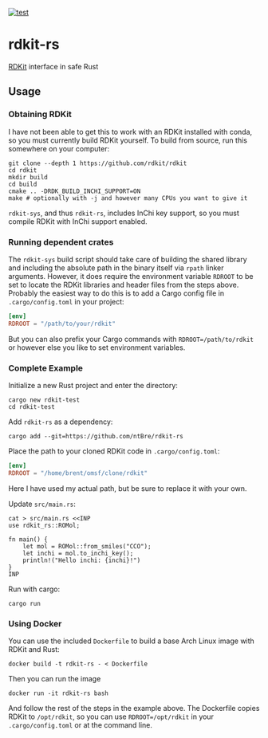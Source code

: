 [![test](https://github.com/ntBre/rdkit-rs/actions/workflows/test.yml/badge.svg)](https://github.com/ntBre/rdkit-rs/actions/workflows/test.yml)

# rdkit-rs
[RDKit][rdkit] interface in safe Rust

## Usage

### Obtaining RDKit

I have not been able to get this to work with an RDKit installed with conda, so
you must currently build RDKit yourself. To build from source, run this
somewhere on your computer:

``` shell
git clone --depth 1 https://github.com/rdkit/rdkit
cd rdkit
mkdir build
cd build
cmake .. -DRDK_BUILD_INCHI_SUPPORT=ON
make # optionally with -j and however many CPUs you want to give it
```

`rdkit-sys`, and thus `rdkit-rs`, includes InChi key support, so you must
compile RDKit with InChi support enabled.

### Running dependent crates

The `rdkit-sys` build script should take care of building the shared library and
including the absolute path in the binary itself via `rpath` linker arguments.
However, it does require the environment variable `RDROOT` to be set to locate
the RDKit libraries and header files from the steps above. Probably the easiest
way to do this is to add a Cargo config file in `.cargo/config.toml` in your
project:

``` toml
[env]
RDROOT = "/path/to/your/rdkit"
```

But you can also prefix your Cargo commands with `RDROOT=/path/to/rdkit` or
however else you like to set environment variables.

### Complete Example

Initialize a new Rust project and enter the directory:

``` shell
cargo new rdkit-test
cd rdkit-test
```

Add `rdkit-rs` as a dependency:

``` shell
cargo add --git=https://github.com/ntBre/rdkit-rs
```

Place the path to your cloned RDKit code in `.cargo/config.toml`:

``` toml
[env]
RDROOT = "/home/brent/omsf/clone/rdkit"
```

Here I have used my actual path, but be sure to replace it with your own.

Update `src/main.rs`:

``` shell
cat > src/main.rs <<INP
use rdkit_rs::ROMol;

fn main() {
    let mol = ROMol::from_smiles("CCO");
    let inchi = mol.to_inchi_key();
    println!("Hello inchi: {inchi}!")
}
INP
```

Run with cargo:

``` shell
cargo run
```

### Using Docker

You can use the included `Dockerfile` to build a base Arch Linux image with
RDKit and Rust:

``` shell
docker build -t rdkit-rs - < Dockerfile
```

Then you can run the image

``` shell
docker run -it rdkit-rs bash
```

And follow the rest of the steps in the example above. The Dockerfile copies
RDKit to `/opt/rdkit`, so you can use `RDROOT=/opt/rdkit` in your
`.cargo/config.toml` or at the command line.

[rdkit]: https://github.com/rdkit/rdkit
